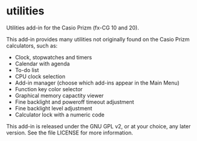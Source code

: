 utilities
=========

Utilities add-in for the Casio Prizm (fx-CG 10 and 20).

This add-in provides many utilities not originally found on the Casio Prizm calculators, such as:
 - Clock, stopwatches and timers
 - Calendar with agenda
 - To-do list
 - CPU clock selection
 - Add-in manager (choose which add-ins appear in the Main Menu)
 - Function key color selector
 - Graphical memory capactity viewer
 - Fine backlight and poweroff timeout adjustment
 - Fine backlight level adjustment
 - Calculator lock with a numeric code

This add-in is released under the GNU GPL v2, or at your choice, any later version. See the file LICENSE for more information.
